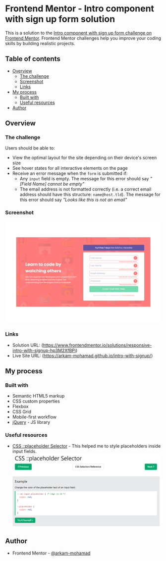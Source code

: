 # Frontend Mentor - Intro component with sign up form solution

This is a solution to the [Intro component with sign up form challenge on Frontend Mentor](https://www.frontendmentor.io/challenges/intro-component-with-signup-form-5cf91bd49edda32581d28fd1). Frontend Mentor challenges help you improve your coding skills by building realistic projects. 

## Table of contents

- [Overview](#overview)
  - [The challenge](#the-challenge)
  - [Screenshot](#screenshot)
  - [Links](#links)
- [My process](#my-process)
  - [Built with](#built-with)
  - [Useful resources](#useful-resources)
- [Author](#author)

## Overview

### The challenge

Users should be able to:

- View the optimal layout for the site depending on their device's screen size
- See hover states for all interactive elements on the page
- Receive an error message when the `form` is submitted if:
  - Any `input` field is empty. The message for this error should say *"[Field Name] cannot be empty"*
  - The email address is not formatted correctly (i.e. a correct email address should have this structure: `name@host.tld`). The message for this error should say *"Looks like this is not an email"*

### Screenshot

![](./images/site_screenshot.png)

### Links

- Solution URL: (https://www.frontendmentor.io/solutions/responsive-intro-with-signup-hp3M2XfBPi)
- Live Site URL: (https://arkam-mohamad.github.io/intro-with-signup/)

## My process

### Built with

- Semantic HTML5 markup
- CSS custom properties
- Flexbox
- CSS Grid
- Mobile-first workflow
- [jQuery](https://jquery.com/) - JS library

### Useful resources

- [CSS ::placeholder Selector](https://www.w3schools.com/cssref/sel_placeholder.php) - This helped me to style placeholders inside input fields.
![](./images/Capture.PNG)

## Author

- Frontend Mentor - [@arkam-mohamad](https://www.frontendmentor.io/profile/arkam-mohamad)
